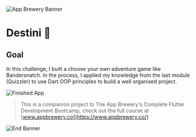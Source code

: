 ![App Brewery Banner](https://github.com/londonappbrewery/Images/blob/master/AppBreweryBanner.png)


# Destini 🤔

## Goal

In this challenge, I built a choose your own adventure game like Bandersnatch. In the process, I applied my knowledge from the last module (Quizzler) to use Dart OOP principles to build a well organised project.

![Finished App](https://github.com/londonappbrewery/Images/blob/master/Destini.gif)


>This is a companion project to The App Brewery's Complete Flutter Development Bootcamp, check out the full course at [www.appbrewery.co](https://www.appbrewery.co/)

![End Banner](https://github.com/londonappbrewery/Images/blob/master/readme-end-banner.png)
